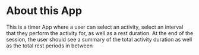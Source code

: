 # About this App

This is a timer App where a user can select an activity, select an interval that they perform the activity for, as well as a rest duration. At the end of the session, the user should see a summary of the total activity duration as well as the total rest periods in between
